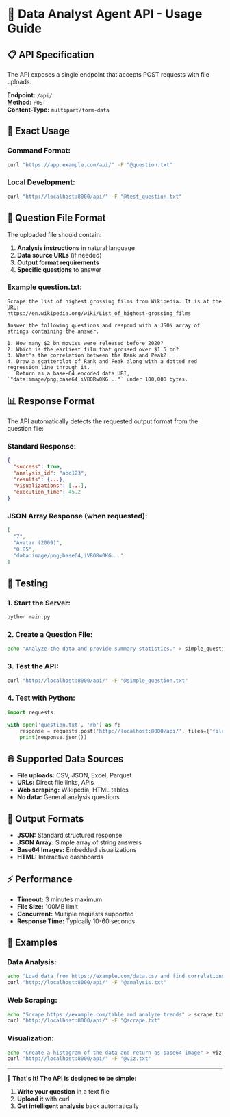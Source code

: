 # 🚀 **Data Analyst Agent API - Usage Guide**

## 📋 **API Specification**

The API exposes a single endpoint that accepts POST requests with file uploads.

**Endpoint:** `/api/`  
**Method:** `POST`  
**Content-Type:** `multipart/form-data`

## 🎯 **Exact Usage**

### **Command Format:**
```bash
curl "https://app.example.com/api/" -F "@question.txt"
```

### **Local Development:**
```bash
curl "http://localhost:8000/api/" -F "@test_question.txt"
```

## 📄 **Question File Format**

The uploaded file should contain:

1. **Analysis instructions** in natural language
2. **Data source URLs** (if needed)
3. **Output format requirements**
4. **Specific questions** to answer

### **Example question.txt:**
```
Scrape the list of highest grossing films from Wikipedia. It is at the URL:
https://en.wikipedia.org/wiki/List_of_highest-grossing_films

Answer the following questions and respond with a JSON array of strings containing the answer.

1. How many $2 bn movies were released before 2020?
2. Which is the earliest film that grossed over $1.5 bn?
3. What's the correlation between the Rank and Peak?
4. Draw a scatterplot of Rank and Peak along with a dotted red regression line through it.
   Return as a base-64 encoded data URI, `"data:image/png;base64,iVBORw0KG..."` under 100,000 bytes.
```

## 📊 **Response Format**

The API automatically detects the requested output format from the question file:

### **Standard Response:**
```json
{
  "success": true,
  "analysis_id": "abc123",
  "results": {...},
  "visualizations": [...],
  "execution_time": 45.2
}
```

### **JSON Array Response** (when requested):
```json
[
  "7",
  "Avatar (2009)",
  "0.85",
  "data:image/png;base64,iVBORw0KG..."
]
```

## 🧪 **Testing**

### **1. Start the Server:**
```bash
python main.py
```

### **2. Create a Question File:**
```bash
echo "Analyze the data and provide summary statistics." > simple_question.txt
```

### **3. Test the API:**
```bash
curl "http://localhost:8000/api/" -F "@simple_question.txt"
```

### **4. Test with Python:**
```python
import requests

with open('question.txt', 'rb') as f:
    response = requests.post('http://localhost:8000/api/', files={'file': f})
    print(response.json())
```

## 🌐 **Supported Data Sources**

- **File uploads:** CSV, JSON, Excel, Parquet
- **URLs:** Direct file links, APIs
- **Web scraping:** Wikipedia, HTML tables
- **No data:** General analysis questions

## 🎨 **Output Formats**

- **JSON:** Standard structured response
- **JSON Array:** Simple array of string answers
- **Base64 Images:** Embedded visualizations
- **HTML:** Interactive dashboards

## ⚡ **Performance**

- **Timeout:** 3 minutes maximum
- **File Size:** 100MB limit
- **Concurrent:** Multiple requests supported
- **Response Time:** Typically 10-60 seconds

## 🔧 **Examples**

### **Data Analysis:**
```bash
echo "Load data from https://example.com/data.csv and find correlations" > analysis.txt
curl "http://localhost:8000/api/" -F "@analysis.txt"
```

### **Web Scraping:**
```bash
echo "Scrape https://example.com/table and analyze trends" > scrape.txt
curl "http://localhost:8000/api/" -F "@scrape.txt"
```

### **Visualization:**
```bash
echo "Create a histogram of the data and return as base64 image" > viz.txt
curl "http://localhost:8000/api/" -F "@viz.txt"
```

---

**🎯 That's it! The API is designed to be simple:**
1. **Write your question** in a text file
2. **Upload it** with curl
3. **Get intelligent analysis** back automatically 